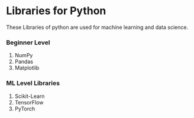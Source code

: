 # Libraries for Python

These Libraries of python are used for machine learning and data science.

### Beginner Level

1. NumPy
2. Pandas
3. Matplotlib

### ML Level Libraries

1. Scikit-Learn
2. TensorFlow
3. PyTorch